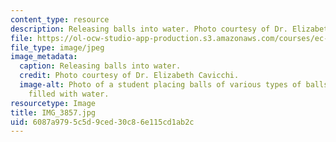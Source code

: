 ```yaml
---
content_type: resource
description: Releasing balls into water. Photo courtesy of Dr. Elizabeth Cavicchi.
file: https://ol-ocw-studio-app-production.s3.amazonaws.com/courses/ec-050-recreate-experiments-from-history-inform-the-future-from-the-past-galileo-january-iap-2010/6087a9795c5d9ced30c86e115cd1ab2c_IMG_3857.jpg
file_type: image/jpeg
image_metadata:
  caption: Releasing balls into water.
  credit: Photo courtesy of Dr. Elizabeth Cavicchi.
  image-alt: Photo of a student placing balls of various types of balls into a container
    filled with water.
resourcetype: Image
title: IMG_3857.jpg
uid: 6087a979-5c5d-9ced-30c8-6e115cd1ab2c
---
```

